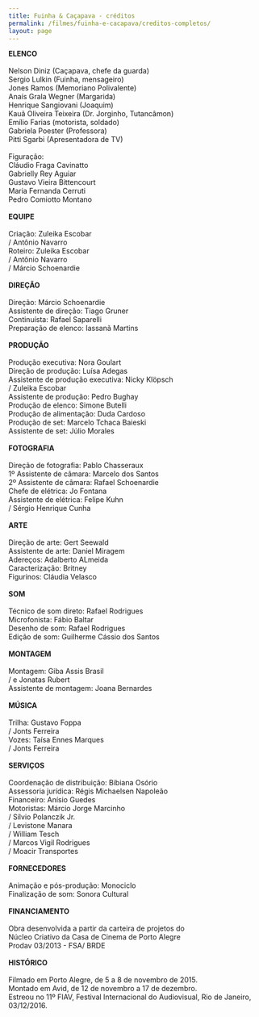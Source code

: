 ```yaml
---
title: Fuinha & Caçapava - créditos
permalink: /filmes/fuinha-e-cacapava/creditos-completos/
layout: page
---
```

**ELENCO**\
\
Nelson Diniz (Caçapava, chefe da guarda)\
Sergio Lulkin (Fuinha, mensageiro)\
Jones Ramos (Memoriano Polivalente)\
Anaís Grala Wegner (Margarida)\
Henrique Sangiovani (Joaquim)\
Kauã Oliveira Teixeira (Dr. Jorginho, Tutancâmon)\
Emílio Farias (motorista, soldado)\
Gabriela Poester (Professora)\
Pitti Sgarbi (Apresentadora de TV)\
\
Figuração:\
Cláudio Fraga Cavinatto\
Gabrielly Rey Aguiar\
Gustavo Vieira Bittencourt\
Maria Fernanda Cerruti\
Pedro Comiotto Montano\
\
**EQUIPE**\
\
Criação: Zuleika Escobar\
/ Antônio Navarro\
Roteiro: Zuleika Escobar\
/ Antônio Navarro\
/ Márcio Schoenardie\
\
**DIREÇÃO**\
\
Direção: Márcio Schoenardie\
Assistente de direção: Tiago Gruner\
Continuísta: Rafael Saparelli\
Preparação de elenco: Iassanã Martins\
\
**PRODUÇÃO**\
\
Produção executiva: Nora Goulart\
Direção de produção: Luísa Adegas\
Assistente de produção executiva: Nicky Klöpsch\
/ Zuleika Escobar\
Assistente de produção: Pedro Bughay\
Produção de elenco: Simone Butelli\
Produção de alimentação: Duda Cardoso\
Produção de set: Marcelo Tchaca Baieski\
Assistente de set: Júlio Morales\
\
**FOTOGRAFIA**\
\
Direção de fotografia: Pablo Chasseraux\
1º Assistente de câmara: Marcelo dos Santos\
2º Assistente de câmara: Rafael Schoenardie\
Chefe de elétrica: Jo Fontana\
Assistente de elétrica: Felipe Kuhn\
/ Sérgio Henrique Cunha\
\
**ARTE**\
\
Direção de arte: Gert Seewald\
Assistente de arte: Daniel Miragem\
Adereços: Adalberto ALmeida\
Caracterização: Britney\
Figurinos: Cláudia Velasco\
\
**SOM**\
\
Técnico de som direto: Rafael Rodrigues\
Microfonista: Fábio Baltar\
Desenho de som: Rafael Rodrigues\
Edição de som: Guilherme Cássio dos Santos\
\
**MONTAGEM**\
\
Montagem: Giba Assis Brasil\
/ e Jonatas Rubert\
Assistente de montagem: Joana Bernardes\
\
**MÚSICA**\
\
Trilha: Gustavo Foppa\
/ Jonts Ferreira\
Vozes: Taísa Ennes Marques\
/ Jonts Ferreira\
\
**SERVIÇOS**\
\
Coordenação de distribuição: Bibiana Osório\
Assessoria jurídica: Régis Michaelsen Napoleão\
Financeiro: Anísio Guedes\
Motoristas: Márcio Jorge Marcinho\
/ Sílvio Polanczik Jr.\
/ Levistone Manara\
/ William Tesch\
/ Marcos Vigil Rodrigues\
/ Moacir Transportes\
\
**FORNECEDORES**\
\
Animação e pós-produção: Monociclo\
Finalização de som: Sonora Cultural\
\
**FINANCIAMENTO**\
\
Obra desenvolvida a partir da carteira de projetos do\
Núcleo Criativo da Casa de Cinema de Porto Alegre\
Prodav 03/2013 - FSA/ BRDE\
\
**HISTÓRICO**\
\
Filmado em Porto Alegre, de 5 a 8 de novembro de 2015.\
Montado em Avid, de 12 de novembro a 17 de dezembro.\
Estreou no 11º FIAV, Festival Internacional do Audiovisual, Rio de Janeiro, 03/12/2016.